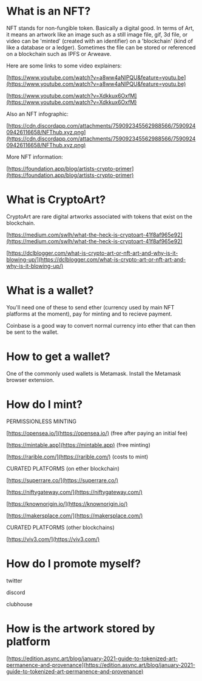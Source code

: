 
# What is an NFT?

NFT stands for non-fungible token. Basically a digital good. In terms of Art, it means an artwork like an image such as a still image file, gif, 3d file, or video can be 'minted' (created with an identifier) on a 'blockchain' (kind of like a database or a ledger). Sometimes the file can be stored or referenced on a blockchain such as IPFS or Arweave.

Here are some links to some video explainers:

[https://www.youtube.com/watch?v=a8ww4aNlPQU&feature=youtu.be](https://www.youtube.com/watch?v=a8ww4aNlPQU&feature=youtu.be)

[https://www.youtube.com/watch?v=Xdkkux6OxfM](https://www.youtube.com/watch?v=Xdkkux6OxfM)

Also an NFT infographic:

[https://cdn.discordapp.com/attachments/759092345562988566/759092409426116658/NFThub.xyz.png](https://cdn.discordapp.com/attachments/759092345562988566/759092409426116658/NFThub.xyz.png)

More NFT information:

[https://foundation.app/blog/artists-crypto-primer](https://foundation.app/blog/artists-crypto-primer)

# What is CryptoArt?

CryptoArt are rare digital artworks associated with tokens that exist on the blockchain. 

[https://medium.com/swlh/what-the-heck-is-cryptoart-41f8af965e92](https://medium.com/swlh/what-the-heck-is-cryptoart-41f8af965e92)

[https://dclblogger.com/what-is-crypto-art-or-nft-art-and-why-is-it-blowing-up/](https://dclblogger.com/what-is-crypto-art-or-nft-art-and-why-is-it-blowing-up/)

# What is a wallet?

You'll need one of these to send ether (currency used by main NFT platforms at the moment), pay for minting and to recieve payment.

Coinbase is a good way to convert normal currency into ether that can then be sent to the wallet.

# How to get a wallet?

One of the commonly used wallets is Metamask. Install the Metamask browser extension. 

# How do I mint?

PERMISSIONLESS MINTING

[https://opensea.io/](https://opensea.io/) (free after paying an initial fee)

[https://mintable.app](https://mintable.app) (free minting)

[https://rarible.com/](https://rarible.com/) (costs to mint)

CURATED PLATFORMS (on ether blockchain)

[https://superrare.co/](https://superrare.co/)

[https://niftygateway.com/](https://niftygateway.com/)

[https://knownorigin.io/](https://knownorigin.io/)

[https://makersplace.com/](https://makersplace.com/)

CURATED PLATFORMS (other blockchains)

[https://viv3.com/](https://viv3.com/)

# How do I promote myself?

twitter

discord

clubhouse

# How is the artwork stored by platform

[https://edition.async.art/blog/january-2021-guide-to-tokenized-art-permanence-and-provenance](https://edition.async.art/blog/january-2021-guide-to-tokenized-art-permanence-and-provenance)

<script data-ad-client="ca-pub-7518831337260498" async src="https://pagead2.googlesyndication.com/pagead/js/adsbygoogle.js"></script>
